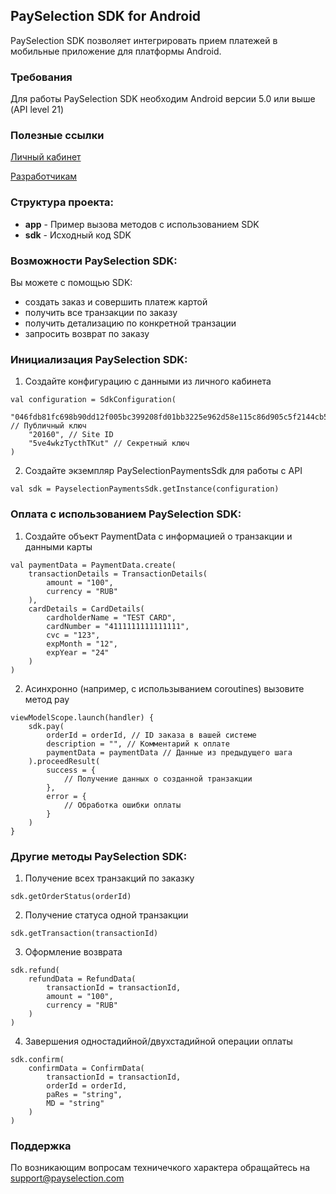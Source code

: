 ## PaySelection SDK for Android

PaySelection SDK позволяет интегрировать прием платежей в мобильные приложение для платформы Android.

### Требования
Для работы PaySelection SDK необходим Android версии 5.0 или выше (API level 21)

### Полезные ссылки

[Личный кабинет](https://merchant.payselection.com/login/)

[Разработчикам](https://api.payselection.com/#section/Request-signature)

### Структура проекта:

* **app** - Пример вызова методов с использованием SDK
* **sdk** - Исходный код SDK


### Возможности PaySelection SDK:

Вы можете с помощью SDK:

* создать заказ и совершить платеж картой
* получить все транзакции по заказу
* получить детализацию по конкретной транзации
* запросить возврат по заказу

### Инициализация PaySelection SDK:

1.	Создайте конфигурацию с данными из личного кабинета

```
val configuration = SdkConfiguration(
	"046fdb81fc698b90dd12f005bc399208fd01bb3225e962d58e115c86d905c5f2144cb5dfe2a30868fdf165a5010de46235a248c645b657c046038466537b01f1d6", // Публичный ключ
	"20160", // Site ID
	"5ve4wkzTycthTKut" // Секретный ключ
)
```

2.	Создайте экземпляр PaySelectionPaymentsSdk для работы с API

```
val sdk = PayselectionPaymentsSdk.getInstance(configuration)
```

### Оплата с использованием PaySelection SDK:

1. Создайте объект PaymentData с информацией о транзакции и данными карты

```
val paymentData = PaymentData.create(
	transactionDetails = TransactionDetails(
		amount = "100",
		currency = "RUB"
	),
	cardDetails = CardDetails(
		cardholderName = "TEST CARD",
		cardNumber = "4111111111111111",
		cvc = "123",
		expMonth = "12",
		expYear = "24"
	)
)
```

2. Асинхронно (например, с использыванием coroutines) вызовите метод pay

```
viewModelScope.launch(handler) {
	sdk.pay(
		orderId = orderId, // ID заказа в вашей системе
		description = "", // Комментарий к оплате
		paymentData = paymentData // Данные из предыдущего шага
	).proceedResult(
		success = {
			// Получение данных о созданной транзакции
		},
		error = {
			// Обработка ошибки оплаты
		}
	)
}
```

### Другие методы PaySelection SDK:

1. Получение всех транзакций по заказку

```
sdk.getOrderStatus(orderId)
```

2. Получение статуса одной транзакции

```
sdk.getTransaction(transactionId)
```

3. Оформление возврата

```
sdk.refund(
	refundData = RefundData(
		transactionId = transactionId,
		amount = "100",
		currency = "RUB"
	)
)
```

4. Завершения одностадийной/двухстадийной операции оплаты

```
sdk.confirm(
	confirmData = ConfirmData(
		transactionId = transactionId,
		orderId = orderId,
		paRes = "string",
		MD = "string"
	)
)
```

### Поддержка

По возникающим вопросам техничечкого характера обращайтесь на support@payselection.com